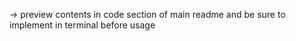 -> preview contents in code section of main readme and be sure to implement in terminal before usage

